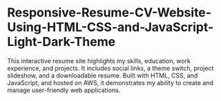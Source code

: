 # Responsive-Resume-CV-Website-Using-HTML-CSS-and-JavaScript-Light-Dark-Theme
This interactive resume site highlights my skills, education, work experience, and projects. It includes social links, a theme switch, project slideshow, and a downloadable resume. Built with HTML, CSS, and JavaScript, and hosted on AWS, it demonstrates my ability to create and manage user-friendly web applications.

